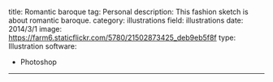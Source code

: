 title: Romantic baroque
tag: Personal
description: This fashion sketch is about romantic baroque.
category: illustrations
field: illustrations
date: 2014/3/1
image: https://farm6.staticflickr.com/5780/21502873425_deb9eb5f8f
type: Illustration
software:
- Photoshop
---
